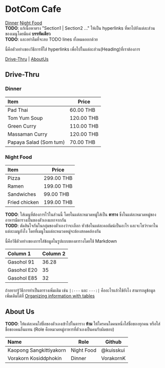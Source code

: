 # DotCom Cafe

[Dinner](#dinner)
[Night Food](#night-food)  
**TODO**: แก้เนื้อหาตรง "Section1 | Section2 ..." ให้เป็น hyperlinks ที่พาไปยังแต่ละส่วนของเมนูโดยมีแค่ **บรรทัดเดียว**  
**TODO**: และอย่าลืมที่จะลบ TODO lines ทั้งหมดออกด้วย

นี้คือตัวอย่างของวิธีการที่ใส่ hyperlinks เพื่อไปในแต่ละส่วน(Heading)ที่เราต้องการ

[Drive-Thru](#Drive-Thru) | [AboutUs](#About-us)

## Drive-Thru

### Dinner

| Item                   | Price      |
| :--------------------- | ---------- |
| Pad Thai               | 60.00 THB  |
| Tom Yum Soup           | 120.00 THB |
| Green Curry            | 110.00 THB |
| Massaman Curry         | 120.00 THB |
| Papaya Salad (Som tum) | 70.00 THB  |

### Night Food

| Item          | Price      |
| :------------ | ---------- |
| Pizza         | 299.00 THB |
| Ramen         | 199.00 THB |
| Sandwiches    | 99.00 THB  |
| Fried chicken | 199.00 THB |

**TODO**: ใส่เมนูที่ต้องการไว้ในส่วนนี้ โดยในแต่ละหมวดหมู่ใส่เป็น **ตาราง** ซึ่งในแต่ละหมวดหมู่ของอาหารมีตารางเป็นของตัวเองแยกจากกัน  
**TODD**: ตัดสินใจกันในกลุ่มของตัวเองว่าจะเลือก หัวข้อในแต่ละคอลัมน์เป็นอะไร และจะโชว์ราคาในแต่ละเมนูยังไง โดยที่เมนูในแต่ละหมวดหมู่จะต้องสอดคล้องกัน

นี้คือวิธีตัวอย่างของการใส่ข้อมูลในรูปแบบของตารางโดยใช้ Markdown

| Column 1    | Column 2 |
| :---------- | -------- |
| Gasohol 91  | 36.28    |
| Gasohol E20 | 35       |
| Gasohol E85 | 32       |

ถ้าอยากรู้วิธีการทำเป็นตารางเพิ่มเติม เช่น `|:---` และ `---:|` คืออะไรแล้วใช้ยังไง สามารถดูข้อมูลเพิ่มเติมได้ที่ [Organizing information with tables](https://docs.github.com/en/get-started/writing-on-github/working-with-advanced-formatting/organizing-information-with-tables)

## About Us

**TODO**: ให้แต่ละคนใส่ชื่อของตัวเองเข้าไปในตาราง **ห้าม** ให้ใครคนใดคนหนึ่งใส่ชื่อของทุกคน หรือใส่ชื่อของคนอื่นแทน (Role คือหมวดหมู่อาหารที่ตัวเองเป็นคนรับผิดชอบ)

| Name                    | Role       | Github    |
| :---------------------- | ---------- | --------- |
| Kaopong Sangkittiyakorn | Night Food | @kuisskui |
| Vorakorn Kosiddphokin   | Dinner     | VorakornK |

